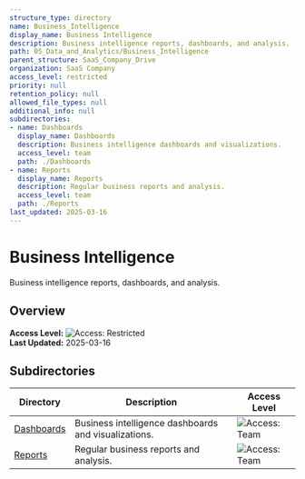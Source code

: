 ```yaml
---
structure_type: directory
name: Business_Intelligence
display_name: Business Intelligence
description: Business intelligence reports, dashboards, and analysis.
path: 05_Data_and_Analytics/Business_Intelligence
parent_structure: SaaS_Company_Drive
organization: SaaS Company
access_level: restricted
priority: null
retention_policy: null
allowed_file_types: null
additional_info: null
subdirectories:
- name: Dashboards
  display_name: Dashboards
  description: Business intelligence dashboards and visualizations.
  access_level: team
  path: ./Dashboards
- name: Reports
  display_name: Reports
  description: Regular business reports and analysis.
  access_level: team
  path: ./Reports
last_updated: 2025-03-16
---
```


# Business Intelligence

Business intelligence reports, dashboards, and analysis.

## Overview

**Access Level:** ![Access: Restricted](https://img.shields.io/badge/Access-Restricted-yellow)  
**Last Updated:** 2025-03-16  

## Subdirectories

| Directory | Description | Access Level |
|-----------|-------------|--------------|
| [Dashboards](./Dashboards/) | Business intelligence dashboards and visualizations. | ![Access: Team](https://img.shields.io/badge/Access-Team-blue) |
| [Reports](./Reports/) | Regular business reports and analysis. | ![Access: Team](https://img.shields.io/badge/Access-Team-blue) |

